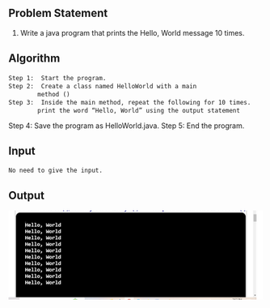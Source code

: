 ## Problem Statement

1.	Write a java program that prints the Hello, World message 10 times.

## Algorithm

	Step 1:  Start the program.
	Step 2:  Create a class named HelloWorld with a main  
            method ()
	Step 3:  Inside the main method, repeat the following for 10 times.
            print the word “Hello, World” using the output statement   
   Step 4:  Save the program as HelloWorld.java.
	Step 5:  End the program.

## Input

	No need to give the input.

## Output

![Alt text](image.png)
 

